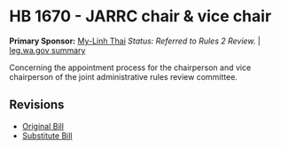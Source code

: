 # HB 1670 - JARRC chair & vice chair
**Primary Sponsor:** [My-Linh Thai](/person/leg/thai_my.md)
*Status: Referred to Rules 2 Review.* | [leg.wa.gov summary](https://app.leg.wa.gov/billsummary?BillNumber=1670&Year=2021)

Concerning the appointment process for the chairperson and vice chairperson of the joint administrative rules review committee.

## Revisions
* [Original Bill](1/)
* [Substitute Bill](S/)